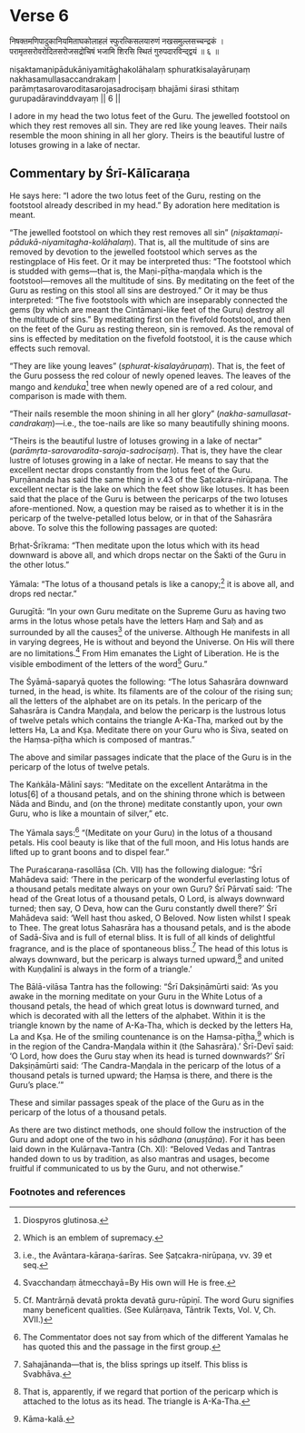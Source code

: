 # Verse 6

निषक्तमणिपादुकानियमिताघकोलाहलं स्फुरत्किसलयारुणं नखसमुल्लसच्चन्द्रकं ।\
परामृतसरोवरोदितसरोजसद्रोचिषं भजामि शिरसि स्थितं गुरुपदारविन्द्द्वयं ॥ ६ ॥

niṣaktamaṇipādukāniyamitāghakolāhalaṃ sphuratkisalayāruṇaṃ
nakhasamullasaccandrakaṃ |\
parāmṛtasarovaroditasarojasadrociṣaṃ bhajāmi śirasi sthitaṃ gurupadāravinddvayaṃ
|| 6 ||

I adore in my head the two lotus feet of the Guru. The jewelled footstool on
which they rest removes all sin. They are red like young leaves. Their nails
resemble the moon shining in all her glory. Theirs is the beautiful lustre of
lotuses growing in a lake of nectar.

## Commentary by Śrī-Kālīcaraṇa

He says here: “I adore the two lotus feet of the Guru, resting on the footstool
already described in my head.” By adoration here meditation is meant.

“The jewelled footstool on which they rest removes all sin” (_niṣaktamaṇi-
pādukā-niyamitagha-kolāhalaṃ_). That is, all the multitude of sins are removed
by devotion to the jewelled footstool which serves as the restingplace of His
feet. Or it may be interpreted thus: “The footstool which is studded with
gems—that is, the Maṇi-pīṭha-maṇḍala which is the footstool—removes all the
multitude of sins. By meditating on the feet of the Guru as resting on this
stool all sins are destroyed.” Or it may be thus interpreted: “The five
footstools with which are inseparably connected the gems (by which are meant the
Cintāmaṇi-like feet of the Guru) destroy all the multitude of sins.” By
meditating first on the fivefold footstool, and then on the feet of the Guru as
resting thereon, sin is removed. As the removal of sins is effected by
meditation on the fivefold footstool, it is the cause which effects such
removal.

“They are like young leaves” (_sphurat-kisalayāruṇaṃ_). That is, the feet of the
Guru possess the red colour of newly opened leaves. The leaves of the mango and
_kenduka_[^1] tree when newly opened are of a red colour, and comparison is made
with them.

“Their nails resemble the moon shining in all her glory”
(_nakha-samullasat-candrakaṃ_)—i.e., the toe-nails are like so many beautifully
shining moons.

“Theirs is the beautiful lustre of lotuses growing in a lake of nectar”
(_parāmṛta-sarovarodita-saroja-sadrociṣaṃ_). That is, they have the clear lustre
of lotuses growing in a lake of nectar. He means to say that the excellent
nectar drops constantly from the lotus feet of the Guru. Purṇānanda has said the
same thing in v.43 of the Ṣaṭcakra-nirūpaṇa. The excellent nectar is the lake on
which the feet show like lotuses. It has been said that the place of the Guru is
between the pericarps of the two lotuses afore-mentioned. Now, a question may be
raised as to whether it is in the pericarp of the twelve-petalled lotus below,
or in that of the Sahasrāra above. To solve this the following passages are
quoted:

Bṛhat-Śrīkrama: “Then meditate upon the lotus which with its head downward is
above all, and which drops nectar on the Śakti of the Guru in the other lotus.”

Yāmala: “The lotus of a thousand petals is like a canopy;[^2] it is above all,
and drops red nectar.”

Gurugītā: “In your own Guru meditate on the Supreme Guru as having two arms in
the lotus whose petals have the letters Haṃ and Saḥ and as surrounded by all the
causes[^3] of the universe. Although He manifests in all in varying degrees, He
is without and beyond the Universe. On His will there are no limitations.[^4]
From Him emanates the Light of Liberation. He is the visible embodiment of the
letters of the word[^5] Guru.”

The Śyāmā-saparyā quotes the following: “The lotus Sahasrāra downward turned, in
the head, is white. Its filaments are of the colour of the rising sun; all the
letters of the alphabet are on its petals. In the pericarp of the Sahasrāra is
Candra Maṇḍala, and below the pericarp is the lustrous lotus of twelve petals
which contains the triangle A-Ka-Tha, marked out by the letters Ha, La and Kṣa.
Meditate there on your Guru who is Śiva, seated on the Haṃsa-pīṭha which is
composed of mantras.”

The above and similar passages indicate that the place of the Guru is in the
pericarp of the lotus of twelve petals.

The Kaṅkāla-Mālinī says: “Meditate on the excellent Antarātma in the lotus[6] of
a thousand petals, and on the shining throne which is between Nāda and Bindu,
and (on the throne) meditate constantly upon, your own Guru, who is like a
mountain of silver,” etc.

The Yāmala says:[^7] “(Meditate on your Guru) in the lotus of a thousand petals.
His cool beauty is like that of the full moon, and His lotus hands are lifted up
to grant boons and to dispel fear.”

The Puraścaraṇa-rasollāsa (Ch. VII) has the following dialogue: “Śrī Mahādeva
said: ‘There in the pericarp of the wonderful everlasting lotus of a thousand
petals meditate always on your own Guru? Śrī Pārvatī said: ‘The head of the
Great lotus of a thousand petals, O Lord, is always downward turned; then say, O
Deva, how can the Guru constantly dwell there?’ Śrī Mahādeva said: ‘Well hast
thou asked, O Beloved. Now listen whilst I speak to Thee. The great lotus
Sahasrāra has a thousand petals, and is the abode of Sadā-Śiva and is full of
eternal bliss. It is full of all kinds of delightful fragrance, and is the place
of spontaneous bliss.[^8] The head of this lotus is always downward, but the
pericarp is always turned upward,[^9] and united with Kuṇḍalinī is always in the
form of a triangle.’

The Bālā-vilāsa Tantra has the following: “Śrī Dakṣiṇāmūrti said: ‘As you awake
in the morning meditate on your Guru in the White Lotus of a thousand petals,
the head of which great lotus is downward turned, and which is decorated with
all the letters of the alphabet. Within it is the triangle known by the name of
A-Ka-Tha, which is decked by the letters Ha, La and Kṣa. He of the smiling
countenance is on the Haṃsa-pīṭha,[^10] which is in the region of the
Candra-Maṇḍala within it (the Sahasrāra).’ Śrī-Devī said: ‘O Lord, how does the
Guru stay when its head is turned downwards?’ Śrī Dakṣiṇāmūrti said: ‘The
Candra-Maṇḍala in the pericarp of the lotus of a thousand petals is turned
upward; the Haṃsa is there, and there is the Guru’s place.’”

These and similar passages speak of the place of the Guru as in the pericarp of
the lotus of a thousand petals.

As there are two distinct methods, one should follow the instruction of the Guru
and adopt one of the two in his _sādhana_ (_anuṣṭāna_). For it has been laid
down in the Kulārṇava-Tantra (Ch. XI): “Beloved Vedas and Tantras handed down to
us by tradition, as also mantras and usages, become fruitful if communicated to
us by the Guru, and not otherwise.”

### Footnotes and references

[^1]: Diospyros glutinosa.

[^2]: Which is an emblem of supremacy.

[^3]: i.e., the Avāntara-kāraṇa-śarīras. See Ṣaṭcakra-nirūpaṇa, vv. 39 et seq.

[^4]: Svacchandaṃ ātmecchayā=By His own will He is free.

[^5]: Cf. Mantrārṇā devatā prokta devatā guru-rūpiṇī. The word Guru signifies
many beneficent qualities. (See Kulārṇava, Tāntrik Texts, Vol. V, Ch. XVII.)

[^6]: Or in the region of the lotus of a thousand petals.

[^7]: The Commentator does not say from which of the different Yamalas he has
quoted this and the passage in the first group.

[^8]: Sahajānanda—that is, the bliss springs up itself. This bliss is Svabhāva.

[^9]: That is, apparently, if we regard that portion of the pericarp which is
attached to the lotus as its head. The triangle is A-Ka-Tha.

[^10]: Kāma-kalā.
